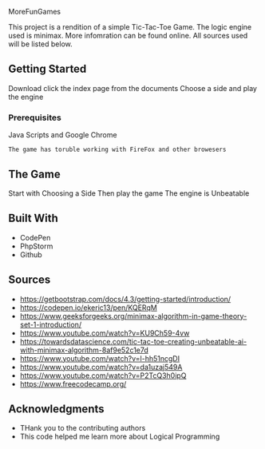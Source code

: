 MoreFunGames

This project is a rendition of a simple Tic-Tac-Toe Game. The logic engine used is minimax. More infomration can be found online. All sources used will be listed below.

## Getting Started

Download
click the index page from the documents
Choose a side and play the engine

### Prerequisites

Java Scripts and Google Chrome

```
The game has toruble working with FireFox and other browesers
```

## The Game

Start with Choosing a Side
Then play the game
The engine is Unbeatable

## Built With

* CodePen
* PhpStorm
* Github

## Sources
* https://getbootstrap.com/docs/4.3/getting-started/introduction/
* https://codepen.io/ekeric13/pen/KQERqM
* https://www.geeksforgeeks.org/minimax-algorithm-in-game-theory-set-1-introduction/
* https://www.youtube.com/watch?v=KU9Ch59-4vw 
* https://towardsdatascience.com/tic-tac-toe-creating-unbeatable-ai-with-minimax-algorithm-8af9e52c1e7d
* https://www.youtube.com/watch?v=l-hh51ncgDI
* https://www.youtube.com/watch?v=da1uzaj549A 
* https://www.youtube.com/watch?v=P2TcQ3h0ipQ
* https://www.freecodecamp.org/


## Acknowledgments

* THank you to the contributing authors
* This code helped me learn more about Logical Programming

